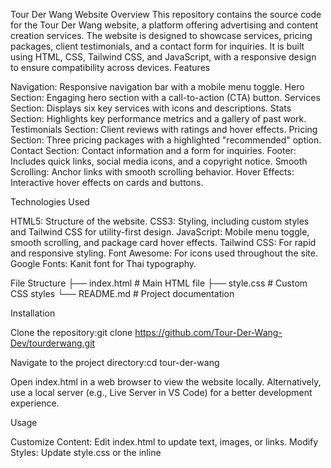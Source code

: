 Tour Der Wang Website
Overview
This repository contains the source code for the Tour Der Wang website, a platform offering advertising and content creation services. The website is designed to showcase services, pricing packages, client testimonials, and a contact form for inquiries. It is built using HTML, CSS, Tailwind CSS, and JavaScript, with a responsive design to ensure compatibility across devices.
Features

Navigation: Responsive navigation bar with a mobile menu toggle.
Hero Section: Engaging hero section with a call-to-action (CTA) button.
Services Section: Displays six key services with icons and descriptions.
Stats Section: Highlights key performance metrics and a gallery of past work.
Testimonials Section: Client reviews with ratings and hover effects.
Pricing Section: Three pricing packages with a highlighted "recommended" option.
Contact Section: Contact information and a form for inquiries.
Footer: Includes quick links, social media icons, and a copyright notice.
Smooth Scrolling: Anchor links with smooth scrolling behavior.
Hover Effects: Interactive hover effects on cards and buttons.

Technologies Used

HTML5: Structure of the website.
CSS3: Styling, including custom styles and Tailwind CSS for utility-first design.
JavaScript: Mobile menu toggle, smooth scrolling, and package card hover effects.
Tailwind CSS: For rapid and responsive styling.
Font Awesome: For icons used throughout the site.
Google Fonts: Kanit font for Thai typography.

File Structure
├── index.html        # Main HTML file
├── style.css         # Custom CSS styles
└── README.md         # Project documentation

Installation

Clone the repository:git clone https://github.com/Tour-Der-Wang-Dev/tourderwang.git


Navigate to the project directory:cd tour-der-wang


Open index.html in a web browser to view the website locally. Alternatively, use a local server (e.g., Live Server in VS Code) for a better development experience.

Usage

Customize Content: Edit index.html to update text, images, or links.
Modify Styles: Update style.css or the inline <style> section in index.html for custom styling.
Add Functionality: Enhance the JavaScript in the <script> section of index.html for additional interactivity.
Deploy: Host the files on a web server or platform like GitHub Pages, Netlify, or Vercel.

Notes

The website uses external CDNs for Tailwind CSS and Font Awesome. Ensure an internet connection for these to load correctly.
The contact form is a static template and requires a backend to handle form submissions.
Image URLs (e.g., logo and gallery images) are hosted externally. Replace them with local or custom images as needed.
The website is optimized for Thai language content, using the Kanit font for better readability.

Credits

DeepSite: This website was created using DeepSite. Remix the project here.
Tour Der Wang: Content and branding provided by the Tour Der Wang team.

License
© 2023 Tour Der Wang. All rights reserved.
